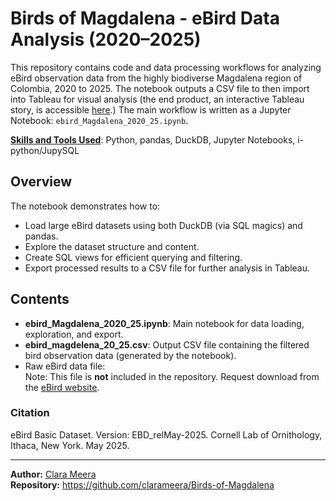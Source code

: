 # Birds of Magdalena - eBird Data Analysis (2020–2025)

This repository contains code and data processing workflows for analyzing eBird observation data from the highly biodiverse Magdalena region of Colombia, 2020 to 2025. The notebook outputs a CSV file to then import into Tableau for visual analysis (the end product, an interactive Tableau story, is accessible [here](https://public.tableau.com/app/profile/clara.hughes/viz/magdelena_birds_2020_2025/BirdsofMagdalena).) The main workflow is written as a Jupyter Notebook: `ebird_Magdalena_2020_25.ipynb`.  

**<ins> Skills and Tools Used</ins>**: Python, pandas, DuckDB, Jupyter Notebooks, i-python/JupySQL
## Overview

The notebook demonstrates how to:

- Load large eBird datasets using both DuckDB (via SQL magics) and pandas.
- Explore the dataset structure and content.
- Create SQL views for efficient querying and filtering.
- Export processed results to a CSV file for further analysis in Tableau.

## Contents

- **ebird_Magdalena_2020_25.ipynb**: Main notebook for data loading, exploration, and export.
- **ebird_magdelena_20_25.csv**: Output CSV file containing the filtered bird observation data (generated by the notebook).
- Raw eBird data file:   
  Note: This file is **not** included in the repository. Request download from the [eBird website](https://ebird.org/data/download).

### Citation
eBird Basic Dataset. Version: EBD_relMay-2025. Cornell Lab of Ornithology, Ithaca, New York. May 2025.


---

**Author:** [Clara Meera](https://github.com/clarameera)  
**Repository:** https://github.com/clarameera/Birds-of-Magdalena
